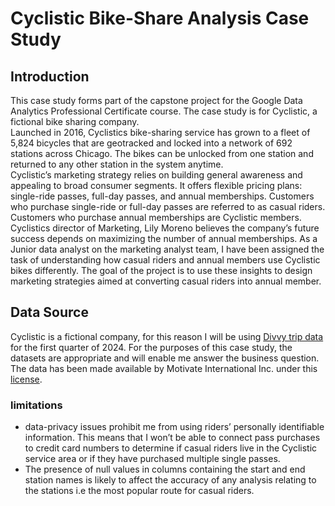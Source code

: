 # Cyclistic Bike-Share Analysis Case Study
## Introduction
This case study forms part of the capstone project for the Google Data Analytics Professional Certificate course. The case study is for Cyclistic, a fictional bike sharing company.  
Launched in 2016, Cyclistics bike-sharing service has grown to a fleet of 5,824 bicycles that are geotracked and locked into a network of 692 stations across Chicago. The bikes can be unlocked from one station and returned to any other station in the system anytime.  
Cyclistic’s marketing strategy relies on building general awareness and appealing to broad consumer segments. It offers flexible pricing plans: single-ride passes, full-day passes, and annual memberships. Customers who purchase single-ride or full-day passes are referred to as casual riders. Customers who purchase annual memberships are Cyclistic members.  
Cyclistics director of Marketing, Lily Moreno believes the company’s future success depends on maximizing the number of annual memberships. As a Junior data analyst on the marketing analyst team, I have been assigned the task of understanding how casual riders and annual members use Cyclistic bikes differently. The goal of the project is to use these insights to design marketing strategies aimed at converting casual riders into annual member.
## Data Source
Cyclistic is a fictional company, for this reason I will be using [Divvy trip data](https://divvy-tripdata.s3.amazonaws.com/index.html) for the first quarter of 2024.  For the purposes of this case study, the datasets are appropriate and will enable me answer the business question. The data has been made available by Motivate International Inc. under this [license](https://divvybikes.com/data-license-agreement).
### limitations
* data-privacy issues prohibit me from using riders’ personally identifiable information. This means that I won’t be able to connect pass purchases to credit card numbers to determine if casual riders live in the Cyclistic service area or if they have purchased multiple single passes.
* The presence of null values in columns containing the start and end station names is likely to affect the accuracy of any analysis relating to the stations i.e the most popular route for casual riders.
